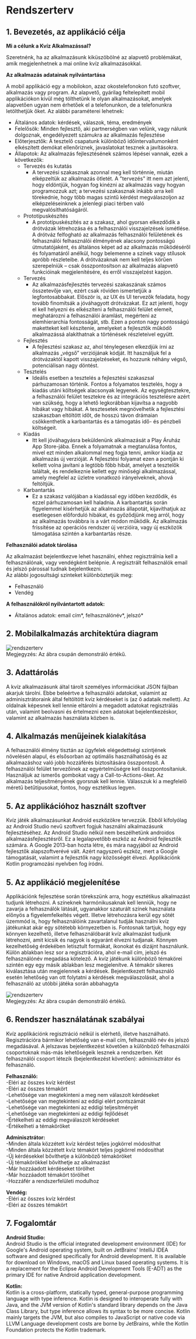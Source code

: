 # Rendszerterv
## 1. Bevezetés, az applikáció célja

**Mi a célunk a Kvíz Alkalmazással?**

Szeretnénk, ha az alkalmazásunk kiküszöbölné az alapvető problémákat, amik megjelenhetnek a mai online kvíz alkalmazásokkal.

**Az alkalmazás adatainak nyilvántartása**

A mobil applikáció egy a mobilokon, azaz okostelefonokon futó szoftver, alkalmazás vagy program.
Az alapvető, gyárilag feltelepített mobil applikációkon kívül még tölthetünk le olyan alkalmazásokat, amelyek alapvetően ugyan nem érhetőek el a telefonunkon, de a telefonunkra letölthetjük őket.
Az alábbi paraméterei lehetnek:
- Általános adatok: kérdések, válaszok, téma, eredmények
- Felelősök: Minden fejlesztő, aki partnerségben van velünk, vagy nálunk dolgoznak, engedélyezett számukra az alkalmazás fejlesztése
- Előterjesztők: A tesztelő csapatunk különböző időintervallumonként elkészített demókat ellenőriznek, javaslatokat tesznek a javításokra.
- Állapotok: Az alkalmazás fejlesztésének számos lépései vannak, ezek a következők:
   - Tervezés és kutatás
	    - A tervezési szakasznak azonnal meg kell történnie, miután elképzeltük az alkalmazás ötletét. A "tervezés" itt nem azt jelenti, hogy eldöntjük, hogyan fog kinézni az alkalmazás vagy hogyan programozzuk azt; a tervezési szakasznak inkább arra kell törekednie, hogy több magas szintű kérdést megválaszoljon az elképzeléseinknek a jelenlegi piaci térben való megvalósíthatóságáról.
   - Prototípuskészítés
	    - A prototípuskészítés az a szakasz, ahol gyorsan elkezdődik a drótvázak létrehozása és a felhasználói visszajelzések ismétlése. A drótváz felfogható az alkalmazás felhasználói felületének és felhasználói felhasználói élményének alacsony pontosságú útmutatójaként, és általános képet ad az alkalmazás működéséről és folyamatáról anélkül, hogy belemenne a színek vagy stílusok apróbb részleteibe. A drótvázaknak nem kell teljes körűen szerepelniük – csak összpontosítson az alkalmazás alapvető funkcióinak megjelenítésére, és erről visszajelzést kapjon.
   - Tervezés
	    - Az alkalmazásfejlesztés tervezési szakaszának számos összetevője van, ezért csak röviden ismertetjük a legfontosabbakat. Először is, az UX és UI tervezők feladata, hogy tovább finomítsák a jóváhagyott drótvázakat. Ez azt jelenti, hogy el kell helyezni és elkészíteni a felhasználói felület elemeit, meghatározni a felhasználói áramlást, megérteni az elemhierarchia fontosságát, stb. Ezen a ponton nagy pontosságú maketteket kell készítenie, amelyeket a fejlesztők működő alkalmazássá alakíthatnak a történések részleteivel együtt.
   - Fejlesztés
	    - A fejlesztési szakasz az, ahol ténylegesen elkezdjük írni az alkalmazás „végső” verziójának kódját. Itt használjuk fel a drótvázaktól kapott visszajelzéseket, és hozzunk néhány végső, potenciálisan nagy döntést.
   - Tesztelés
	    - Ideális esetben a tesztelés a fejlesztési szakaszsal párhuzamosan történik. Fontos a folyamatos tesztelés, hogy a kiadás utáni költségek alacsonyak legyenek. Az egységtesztekre, a felhasználói felület tesztekre és az integrációs tesztelésre azért van szükség, hogy a lehető legkorábban kijavítsa a nagyobb hibákat vagy hibákat. A tesztesetek megnövelhetik a fejlesztési szakaszban eltöltött időt, de hosszú távon drámaian csökkenthetik a karbantartás és a támogatás idő- és pénzbeli költségeit.
   - Kiadás
	    - Itt kell jóváhagyásra beküldenünk alkalmazását a Play Áruház App Store-jába. Ennek a folyamatnak a megtanulása fontos, mivel ezt minden alkalommal meg fogja tenni, amikor kiadja az alkalmazás új verzióját. A fejlesztési folyamat ezen a pontján ki kellett volna javítani a legtöbb főbb hibát, amelyet a tesztelők találtak, és rendelkeznie kellett egy minőségi alkalmazással, amely megfelel az üzletre vonatkozó irányelveknek, ahová feltöltjük.
   - Karbantartás
	    - Ez a szakasz valójában a kiadással egy időben kezdődik, és ezzel párhuzamosan kell haladnia. A karbantartás során figyelemmel kísérhetjük az alkalmazás állapotát, kijavíthatjuk az esetlegesen előforduló hibákat, és győződjünk meg arról, hogy az alkalmazás továbbra is a várt módon működik. Az alkalmazás frissítése az operációs rendszer új verzióira, vagy új eszközök támogatása szintén a karbantartás része.


**Felhasználói adatok tárolása**

Az alkalmazást bejelentkezve lehet használni, ehhez regisztrálnia kell a felhasználónak, vagy vendégként belépnie.
A regisztrált felhasználók email és jelszó párossal tudnak bejelentkezni. <br>
Az alábbi jogosultsági szinteket különböztetjük meg:

   - Felhasználó
   - Vendég

**A felhasználókról nyilvántartott adatok:**

- Általános adatok: email cím*, felhasználónév*, jelszó*


## 2. Mobilalkalmazás architektúra diagram

![rendszerterv](./images/mobilalkalmazas.png "Architektura diagram") <br>
Megjegyzés: Az ábra csupán demonstráló értékű.


## 3. Adattárolás

A kvíz alkalmazásunk által tárolt személyes információkat JSON fájlban akarjuk tárolni. Ebbe beleértve a felhasználói adatokat, valamint az adminisztrátoraink által
feltöltött kvíz kérdéseket is (az ő adataik mellett). Az oldalnak képesnek kell lennie eltárolni a megadott adatokat regisztrálás után, valamint beolvasni és
értelmezni ezen adatokat bejelentkezéskor, valamint az alkalmazás használata közben is.


## 4. Alkalmazás menüjeinek kialakítása

A felhasználói élmény tisztán az ügyfelek elégedettségi szintjének növelésén alapul, és elsősorban az optimális használhatóság és az alkalmazáshoz való jobb hozzáférés
biztosítására összpontosít.
A felhasználói felület tervezőinek az egyértelműségre kell összpontosítaniuk. Használjuk az ismerős gombokat vagy a Call-to-Actions-öket. Az alkalmazás
teljesítményének gyorsnak kell lennie.
Válasszuk ki a megfelelő méretű betűtípusokat, fontos, hogy esztétikus legyen.

## 5. Az applikációhoz használt szoftver

Kvíz játék alkalmazásunkat Android eszközökre tervezzük. Ebből kifolyólag az Android Studio nevű szoftvert fogjuk használni alkalmazásunk fejlesztéséhez.
Az Android Studio nélkül nem beszélhetünk androidos alkalmazásfejlesztésről. Ez a legalapvetőbb eszköz az Android fejlesztők számára. A Google 2013-ban hozta létre, 
és mára nagyjából az Android fejlesztők alapszoftverévé vált. Azért nagyszerű eszköz, mert a Google támogatását, valamint a fejlesztők nagy közösségét élvezi.
Applikációnk Kotlin programozási nyelvben fog íródni. 

## 5. Az applikáció megjelenítése

Applikációnk fejlesztése során törekszünk arra, hogy esztétikus alkalmazást tudjunk létrehozni.
A színeknek harmónikusaknak kell lenniük, hogy ne zavarja a felhasználók látását, ugyanakkor
szaturált színek használata előnyös a figyelemfelkeltés végett. Illetve létrehozásra kerül egy sötét üzemmód is, hogy felhasználóink zavartalanul tudják használni kvíz
játékunkat akár egy sötétebb környezetben is. Fontosnak tartjuk, hogy egy könnyen kezelhető, illetve felhasználóbarát kvíz alkalmazást tudjunk létrehozni, amit kicsik 
és nagyok is egyaránt élvezni tudjanak. Könnyen kezelhetőség érdekében letisztult formákat, ikonokat és dizájnt használunk. Külön ablakban lesz sor a regisztrációra,
ahol e-mail cím, jelszó és felhasználónév megadása kötelező. A kvíz játékunk különböző témakörei szintén egy egy másik ablakban lesz megjelenítve. A témakör sikeres
kiválasztása után megjelennek a kérdések. Bejelentkezett felhasználó esetén lehetőség van ott folytatni a kérdések megválaszolását, ahol a felhasználó az utóbbi játéka
során abbahagyta

![rendszerterv](./images/quizapplicationconcept.png "Ábra") <br>
Megjegyzés: Az ábra csupán demonstráló értékű.

## 6. Rendszer használatának szabályai

Kvíz applikációnk regisztráció nélkül is elérhető, illetve használható. Regisztrációra bármikor lehetőség van e-mail cím, felhasználó név és jelszó megadásával. A
jelszavas bejelentkezést követően a különböző felhasználói csoportoknak más-más lehetőségeik lesznek a rendszerben. Két felhasználói csoport létezik (bejelentkezést 
követően): adminisztrátor és felhasználó. <br>

**Felhasználó:** <br>
	-Eléri az összes kvíz kérdést <br>
	-Eléri az összes témakört <br>
	-Lehetősége van megtekinteni a meg nem válaszolt kérdéseket <br>
	-Lehetősége van megtekinteni az eddigi elért pontszámát <br>
	-Lehetősége van megtekinteni az eddigi teljesítményét <br>
	-Lehetősége van megtekinteni az eddigi fejlődését <br>
	-Értékelheti az eddigi megválaszolt kérdéseket <br>
	-Értékelheti a témaköröket <br>

**Adminisztrátor:** <br>
-Minden általa közzétett kvíz kérdést teljes jogkörrel módosíthat <br>
-Minden általa közzétett kvíz témakört teljes jogkörrel módosíthat <br>
-Új kérdésekkel bővíthetje a különböző témaköröket <br>
-Új témakörökkel bővíthetje az alkalmazást <br>
-Már hozzáadott kérdéseket törölhet <br>
-Már hozzáadott témakört törölhet <br>
-Hozzáfér a rendszerfelületi modulhoz <br>

**Vendég:** <br>
-Eléri az összes kvíz kérdést <br>
-Eléri az összes témakört <br>


## 7. Fogalomtár

**Android Studio:**  <br>
Android Studio is the official integrated development environment (IDE) for Google's Android operating system, built on JetBrains' IntelliJ IDEA
software and designed specifically for Android development. It is available for download on Windows, macOS and Linux based operating systems. It is a replacement for
the Eclipse Android Development Tools (E-ADT) as the primary IDE for native Android application development. <br>

**Kotlin:** <br>
Kotlin is a cross-platform, statically typed, general-purpose programming language with type inference. Kotlin is designed to interoperate fully with Java, 
and the JVM version of Kotlin's standard library depends on the Java Class Library, but type inference allows its syntax to be more concise. Kotlin mainly targets 
the JVM, but also compiles to JavaScript or native code via LLVM Language development costs are borne by JetBrains, while the Kotlin Foundation protects the Kotlin
trademark. <br>








